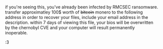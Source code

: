 if you're seeing this, you've already been infected by RMCSEC ransomware.
transfer approximatley 100$ worth of ~~bitcoin~~ monero to the following address in order to recover your files, include your email address in the description.
within 7 days of viewing this file, your bios will be overwritten by the chernobyl CVE and your computer will result permanently inoperable.

:3
